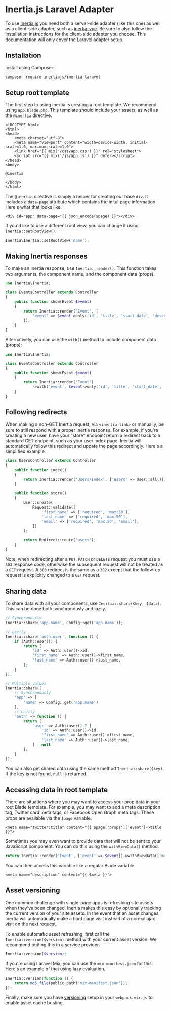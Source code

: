 # Inertia.js Laravel Adapter

To use [Inertia.js](https://github.com/inertiajs/inertia) you need both a server-side adapter (like this one) as well as a client-side adapter, such as [inertia-vue](https://github.com/inertiajs/inertia-vue). Be sure to also follow the installation instructions for the client-side adapter you choose. This documentation will only cover the Laravel adapter setup.

## Installation

Install using Composer:

~~~sh
composer require inertiajs/inertia-laravel
~~~

## Setup root template

The first step to using Inertia is creating a root template. We recommend using `app.blade.php`. This template should include your assets, as well as the `@inertia` directive.

~~~blade
<!DOCTYPE html>
<html>
<head>
    <meta charset="utf-8">
    <meta name="viewport" content="width=device-width, initial-scale=1.0, maximum-scale=1.0">
    <link href="{{ mix('/css/app.css') }}" rel="stylesheet">
    <script src="{{ mix('/js/app.js') }}" defer></script>
</head>
<body>

@inertia

</body>
</html>
~~~

The `@inertia` directive is simply a helper for creating our base `div`. It includes a `data-page` attribute which contains the inital page information. Here's what that looks like.

~~~blade
<div id="app" data-page="{{ json_encode($page) }}"></div>
~~~

If you'd like to use a different root view, you can change it using `Inertia::setRootView()`.

~~~php
Inertia\Inertia::setRootView('name');
~~~

## Making Inertia responses

To make an Inertia response, use `Inertia::render()`. This function takes two arguments, the component name, and the component data (props).

~~~php
use Inertia\Inertia;

class EventsController extends Controller
{
    public function show(Event $event)
    {
        return Inertia::render('Event', [
            'event' => $event->only('id', 'title', 'start_date', 'description'),
        ]);
    }
}
~~~

Alternatively, you can use the `with()` method to include component data (props):

~~~php
use Inertia\Inertia;

class EventsController extends Controller
{
    public function show(Event $event)
    {
        return Inertia::render('Event')
            ->with('event', $event->only('id', 'title', 'start_date', 'description'));
    }
}
~~~

## Following redirects

When making a non-GET Inertia request, via `<inertia-link>` or manually, be sure to still respond with a proper Inertia response. For example, if you're creating a new user, have your "store" endpoint return a redirect back to a standard GET endpoint, such as your user index page. Inertia will automatically follow this redirect and update the page accordingly. Here's a simplified example.

~~~php
class UsersController extends Controller
{
    public function index()
    {
        return Inertia::render('Users/Index', ['users' => User::all()]);
    }

    public function store()
    {
        User::create(
            Request::validate([
                'first_name' => ['required', 'max:50'],
                'last_name' => ['required', 'max:50'],
                'email' => ['required', 'max:50', 'email'],
            ])
        );

        return Redirect::route('users');
    }
}
~~~

Note, when redirecting after a `PUT`, `PATCH` or `DELETE` request you must use a `303` response code, otherwise the subsequent request will not be treated as a `GET` request. A `303` redirect is the same as a `302` except that the follow-up request is explicitly changed to a `GET` request.

## Sharing data

To share data with all your components, use `Inertia::share($key, $data)`. This can be done both synchronously and lazily.

~~~php
// Synchronously
Inertia::share('app.name', Config::get('app.name'));

// Lazily
Inertia::share('auth.user', function () {
    if (Auth::user()) {
        return [
            'id' => Auth::user()->id,
            'first_name' => Auth::user()->first_name,
            'last_name' => Auth::user()->last_name,
        ];
    }
});

// Multiple values
Inertia::share([
    // Synchronously
    'app' => [
        'name' => Config::get('app.name')
    ],
    // Lazily
    'auth' => function () {
        return [
            'user' => Auth::user() ? [
                'id' => Auth::user()->id,
                'first_name' => Auth::user()->first_name,
                'last_name' => Auth::user()->last_name,
            ] : null
        ];
    }
]);
~~~

You can also get shared data using the same method `Inertia::share($key)`. If the key is not found, `null` is returned.

## Accessing data in root template

There are situations where you may want to access your prop data in your root Blade template. For example, you may want to add a meta description tag, Twitter card meta tags, or Facebook Open Graph meta tags. These props are available via the `$page` variable.

~~~blade
<meta name="twitter:title" content="{{ $page['props']['event']->title }}">
~~~

Sometimes you may even want to provide data that will not be sent to your JavaScript component. You can do this using the `withViewData()` method.

~~~php
return Inertia::render('Event', ['event' => $event])->withViewData(['meta' => $event->meta]);
~~~

You can then access this variable like a regular Blade variable.

~~~blade
<meta name="description" content="{{ $meta }}">
~~~

## Asset versioning

One common challenge with single-page apps is refreshing site assets when they've been changed. Inertia makes this easy by optionally tracking the current version of your site assets. In the event that an asset changes, Inertia will automatically make a hard page visit instead of a normal ajax visit on the next request.

To enable automatic asset refreshing, first call the `Inertia::version($version)` method with your current asset version. We recommend putting this in a service provider.

~~~php
Inertia::version($version);
~~~

If you're using Laravel Mix, you can use the `mix-manifest.json` for this. Here's an example of that using lazy evaluation.

~~~php
Inertia::version(function () {
    return md5_file(public_path('mix-manifest.json'));
});
~~~

Finally, make sure you have [versioning](https://laravel.com/docs/mix#versioning-and-cache-busting) setup in your `webpack.mix.js` to enable asset cache busting.
